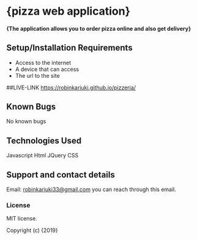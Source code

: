 # {pizza web application}
#### {The application allows you to order pizza online and also get delivery}


## Setup/Installation Requirements
* Access to the internet
* A device that can access
* The url to the site

##LIVE-LINK
https://robinkariuki.github.io/pizzeria/

## Known Bugs
No known bugs
## Technologies Used
Javascript
Html
JQuery
CSS

## Support and contact details
Email: robinkariuki33@gmail.com you can reach through this email.
### License
MIT license.

Copyright (c) {2019}
